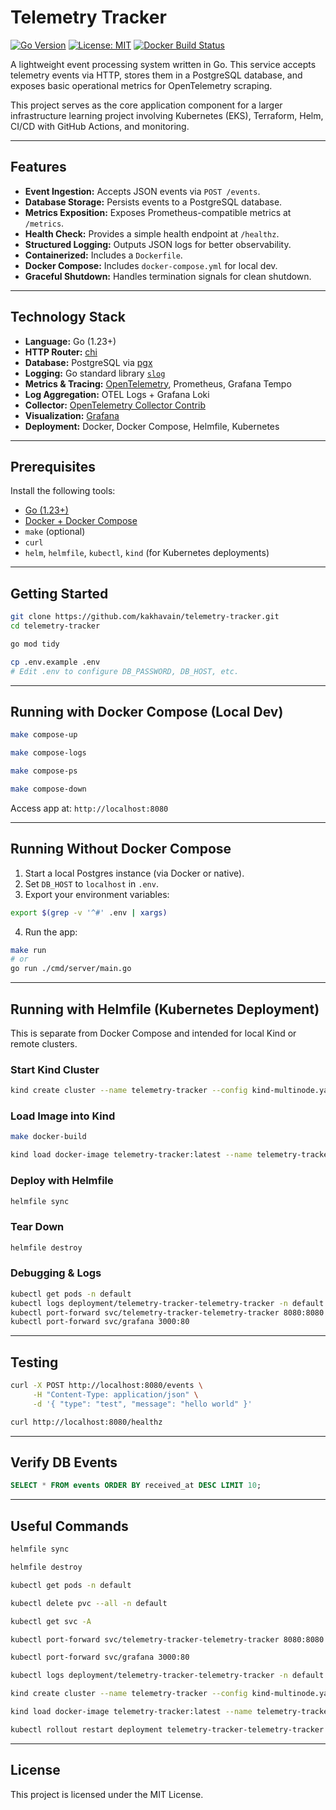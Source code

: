 # Telemetry Tracker

[![Go Version](https://img.shields.io/badge/Go-1.23+-00ADD8.svg)](https://golang.org/)
[![License: MIT](https://img.shields.io/badge/License-MIT-yellow.svg)](https://opensource.org/licenses/MIT)
[![Docker Build Status](https://img.shields.io/badge/Docker-Build-blue)](Dockerfile)

A lightweight event processing system written in Go. This service accepts telemetry events via HTTP, stores them in a PostgreSQL database, and exposes basic operational metrics for OpenTelemetry scraping.

This project serves as the core application component for a larger infrastructure learning project involving Kubernetes (EKS), Terraform, Helm, CI/CD with GitHub Actions, and monitoring.

---

## Features

- **Event Ingestion:** Accepts JSON events via `POST /events`.
- **Database Storage:** Persists events to a PostgreSQL database.
- **Metrics Exposition:** Exposes Prometheus-compatible metrics at `/metrics`.
- **Health Check:** Provides a simple health endpoint at `/healthz`.
- **Structured Logging:** Outputs JSON logs for better observability.
- **Containerized:** Includes a `Dockerfile`.
- **Docker Compose:** Includes `docker-compose.yml` for local dev.
- **Graceful Shutdown:** Handles termination signals for clean shutdown.

---

## Technology Stack

- **Language:** Go (1.23+)
- **HTTP Router:** [chi](https://github.com/go-chi/chi)
- **Database:** PostgreSQL via [pgx](https://github.com/jackc/pgx)
- **Logging:** Go standard library [`slog`](https://pkg.go.dev/log/slog)
- **Metrics & Tracing:** [OpenTelemetry](https://opentelemetry.io/), Prometheus, Grafana Tempo
- **Log Aggregation:** OTEL Logs + Grafana Loki
- **Collector:** [OpenTelemetry Collector Contrib](https://github.com/open-telemetry/opentelemetry-collector-contrib)
- **Visualization:** [Grafana](https://grafana.com/)
- **Deployment:** Docker, Docker Compose, Helmfile, Kubernetes

---

## Prerequisites

Install the following tools:

- [Go (1.23+)](https://golang.org/dl/)
- [Docker + Docker Compose](https://www.docker.com/products/docker-desktop)
- `make` (optional)
- `curl`
- `helm`, `helmfile`, `kubectl`, `kind` (for Kubernetes deployments)

---

## Getting Started

```bash
git clone https://github.com/kakhavain/telemetry-tracker.git
cd telemetry-tracker
```

```bash
go mod tidy
```

```bash
cp .env.example .env
# Edit .env to configure DB_PASSWORD, DB_HOST, etc.
```

---

## Running with Docker Compose (Local Dev)

```bash
make compose-up
```

```bash
make compose-logs
```

```bash
make compose-ps
```

```bash
make compose-down
```

Access app at: `http://localhost:8080`

---

## Running Without Docker Compose

1. Start a local Postgres instance (via Docker or native).
2. Set `DB_HOST` to `localhost` in `.env`.
3. Export your environment variables:

```bash
export $(grep -v '^#' .env | xargs)
```

4. Run the app:

```bash
make run
# or
go run ./cmd/server/main.go
```

---

## Running with Helmfile (Kubernetes Deployment)

This is separate from Docker Compose and intended for local Kind or remote clusters.

### Start Kind Cluster

```bash
kind create cluster --name telemetry-tracker --config kind-multinode.yaml
```

### Load Image into Kind

```bash
make docker-build
```

```bash
kind load docker-image telemetry-tracker:latest --name telemetry-tracker
```

### Deploy with Helmfile

```bash
helmfile sync
```

### Tear Down

```bash
helmfile destroy
```

### Debugging & Logs

```bash
kubectl get pods -n default
kubectl logs deployment/telemetry-tracker-telemetry-tracker -n default
kubectl port-forward svc/telemetry-tracker-telemetry-tracker 8080:8080
kubectl port-forward svc/grafana 3000:80
```

---

## Testing

```bash
curl -X POST http://localhost:8080/events \
     -H "Content-Type: application/json" \
     -d '{ "type": "test", "message": "hello world" }'
```

```bash
curl http://localhost:8080/healthz
```

---

## Verify DB Events

```sql
SELECT * FROM events ORDER BY received_at DESC LIMIT 10;
```

---

## Useful Commands

```bash
helmfile sync
```

```bash
helmfile destroy
```

```bash
kubectl get pods -n default
```

```bash
kubectl delete pvc --all -n default
```

```bash
kubectl get svc -A
```

```bash
kubectl port-forward svc/telemetry-tracker-telemetry-tracker 8080:8080
```

```bash
kubectl port-forward svc/grafana 3000:80
```

```bash
kubectl logs deployment/telemetry-tracker-telemetry-tracker -n default
```

```bash
kind create cluster --name telemetry-tracker --config kind-multinode.yaml
```

```bash
kind load docker-image telemetry-tracker:latest --name telemetry-tracker
```

```bash
kubectl rollout restart deployment telemetry-tracker-telemetry-tracker
```

---

## License

This project is licensed under the MIT License.
